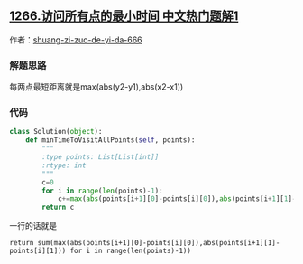 ## [1266.访问所有点的最小时间 中文热门题解1](https://leetcode.cn/problems/minimum-time-visiting-all-points/solutions/100000/pythonjian-dan-jie-fa-by-shuang-zi-zuo-de-yi-da-66)

作者：[shuang-zi-zuo-de-yi-da-666](https://leetcode.cn/u/shuang-zi-zuo-de-yi-da-666)

### 解题思路
每两点最短距离就是max(abs(y2-y1),abs(x2-x1))

### 代码

```python
class Solution(object):
    def minTimeToVisitAllPoints(self, points):
        """
        :type points: List[List[int]]
        :rtype: int
        """
        c=0
        for i in range(len(points)-1):
            c+=max(abs(points[i+1][0]-points[i][0]),abs(points[i+1][1]-points[i][1]))
        return c
```
一行的话就是
```
return sum(max(abs(points[i+1][0]-points[i][0]),abs(points[i+1][1]-points[i][1])) for i in range(len(points)-1))
```
